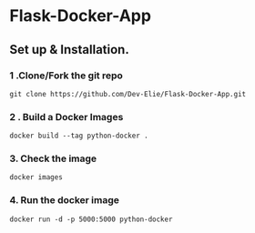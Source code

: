 # Flask-Docker-App

## Set up & Installation.

### 1 .Clone/Fork the git repo  
                              
```
git clone https://github.com/Dev-Elie/Flask-Docker-App.git
```

### 2 . Build a Docker Images

```
docker build --tag python-docker .
```

### 3. Check the image 

```
docker images
```

### 4. Run the docker image

```
docker run -d -p 5000:5000 python-docker
```
